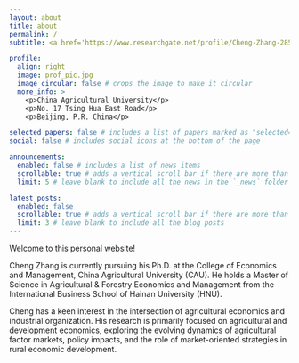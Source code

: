 ```yaml
---
layout: about
title: about
permalink: /
subtitle: <a href='https://www.researchgate.net/profile/Cheng-Zhang-285?ev=hdr_xprf'>ResearchGate</a>

profile:
  align: right
  image: prof_pic.jpg
  image_circular: false # crops the image to make it circular
  more_info: >
    <p>China Agricultural University</p>
    <p>No. 17 Tsing Hua East Road</p>
    <p>Beijing, P.R. China</p>

selected_papers: false # includes a list of papers marked as "selected={true}"
social: false # includes social icons at the bottom of the page

announcements:
  enabled: false # includes a list of news items
  scrollable: true # adds a vertical scroll bar if there are more than 3 news items
  limit: 5 # leave blank to include all the news in the `_news` folder

latest_posts:
  enabled: false
  scrollable: true # adds a vertical scroll bar if there are more than 3 new posts items
  limit: 3 # leave blank to include all the blog posts
---
```

Welcome to this personal website!

Cheng Zhang is currently pursuing his Ph.D. at the College of Economics and Management, China Agricultural University (CAU). He holds a Master of Science in Agricultural & Forestry Economics and Management from the International Business School of Hainan University (HNU). 

Cheng has a keen interest in the intersection of agricultural economics and industrial organization. His research is primarily focused on agricultural and development economics, exploring the evolving dynamics of agricultural factor markets, policy impacts, and the role of market-oriented strategies in rural economic development.
